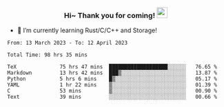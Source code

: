 <h3 align="center">
    Hi~ Thank you for coming!
    <img src="https://media.giphy.com/media/hvRJCLFzcasrR4ia7z/giphy.gif" width="25px">
</h3>

<!--
**pineapple-man/pineapple-man** is a ✨ _special_ ✨ repository because its `README.md` (this file) appears on your GitHub profile.

Here are some ideas to get you started:
- 🔭 I’m currently working on ...
- 🤔 I’m looking for help with ...
- 💬 Ask me about ...
- 📫 How to reach me: ...
- 😄 Pronouns: ...
- ⚡ Fun fact: 
- 👯 I’m looking to collaborate on kubernetes
-->
- 🌱 I’m currently learning Rust/C/C++ and Storage!

<!--START_SECTION:waka-->

```text
From: 13 March 2023 - To: 12 April 2023

Total Time: 98 hrs 35 mins

TeX              75 hrs 47 mins  ███████████████████░░░░░░   76.65 %
Markdown         13 hrs 42 mins  ███▒░░░░░░░░░░░░░░░░░░░░░   13.87 %
Python           5 hrs 6 mins    █▒░░░░░░░░░░░░░░░░░░░░░░░   05.17 %
YAML             1 hr 22 mins    ▒░░░░░░░░░░░░░░░░░░░░░░░░   01.39 %
C                53 mins         ▒░░░░░░░░░░░░░░░░░░░░░░░░   00.90 %
Text             39 mins         ░░░░░░░░░░░░░░░░░░░░░░░░░   00.66 %
```

<!--END_SECTION:waka-->
